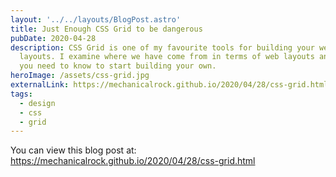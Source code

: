 ```yaml
---
layout: '../../layouts/BlogPost.astro'
title: Just Enough CSS Grid to be dangerous
pubDate: 2020-04-28
description: CSS Grid is one of my favourite tools for building your web
  layouts. I examine where we have come from in terms of web layouts and what
  you need to know to start building your own.
heroImage: /assets/css-grid.jpg
externalLink: https://mechanicalrock.github.io/2020/04/28/css-grid.html
tags:
  - design
  - css
  - grid
---
```


You can view this blog post at:[](https://mechanicalrock.github.io/2020/05/05/azure-ad-authentication-cypress.html) <https://mechanicalrock.github.io/2020/04/28/css-grid.html>
